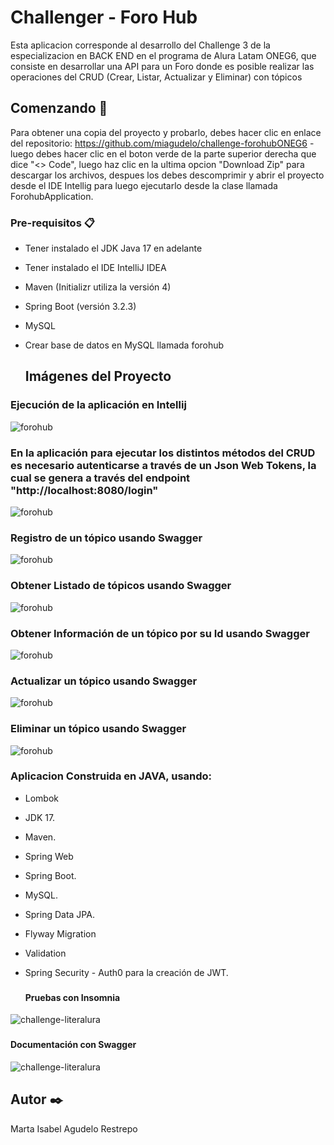 # Challenger - Foro Hub

Esta aplicacion corresponde al desarrollo del Challenge 3 de la especializacion en BACK END en el programa de Alura Latam ONEG6, que consiste en desarrollar una API para un Foro donde es posible realizar las operaciones del CRUD (Crear, Listar, Actualizar y Eliminar) con tópicos

## Comenzando 🚀

Para obtener una copia del proyecto y probarlo, debes hacer clic en enlace del repositorio: https://github.com/miagudelo/challenge-forohubONEG6  - luego debes hacer clic en el boton verde de la parte superior derecha que dice "<> Code", luego haz clic en la ultima opcion "Download Zip" para descargar los archivos, despues los debes descomprimir y abrir el proyecto desde el IDE Intellig para luego ejecutarlo desde la clase llamada ForohubApplication.

### Pre-requisitos 📋

- Tener instalado el JDK Java 17 en adelante
- Tener instalado el IDE IntelliJ IDEA
- Maven (Initializr utiliza la versión 4)
- Spring Boot (versión 3.2.3)
- MySQL
- Crear base de datos en MySQL llamada forohub

  ## Imágenes del Proyecto

### Ejecución de la aplicación en Intellij
![forohub](https://i.postimg.cc/tTbMQjJY/Ejecucion-Aplicacion.png)

### En la aplicación para ejecutar los distintos métodos del CRUD es necesario autenticarse a través de un Json Web Tokens, la cual se genera a través del endpoint "http://localhost:8080/login" 
![forohub](https://i.postimg.cc/zGSDYJXg/solicitud-token-para-endpoints.png)

### Registro de un tópico usando Swagger
![forohub](https://i.postimg.cc/8Cv55qGR/registrar-topico.png)

### Obtener Listado de tópicos usando Swagger
![forohub](https://i.postimg.cc/y627JLfn/obtener-listado-topicos.png)

### Obtener Información de un tópico por su Id usando Swagger
![forohub](https://i.postimg.cc/XYC3cdP3/obtener-topicopor-id.png)

### Actualizar un tópico usando Swagger
![forohub](https://i.postimg.cc/rmLPXtg1/Actualizar-topico.png)

### Eliminar un tópico usando Swagger
![forohub](https://i.postimg.cc/tRB2Df0t/eliminar-topico.png)


### Aplicacion Construida en JAVA, usando:

- Lombok
- JDK 17.
- Maven.
- Spring Web
- Spring Boot.
- MySQL.
- Spring Data JPA.
- Flyway Migration
- Validation
- Spring Security - Auth0 para la creación de JWT.
  ###

  #### Pruebas con Insomnia
![challenge-literalura](https://i.postimg.cc/bNSHT5YM/Request-insomnia.png)
  
  ###
  #### Documentación con Swagger
![challenge-literalura](https://i.postimg.cc/K8FQJyqz/documentar-swagger.png)

## Autor ✒️

Marta Isabel Agudelo Restrepo

